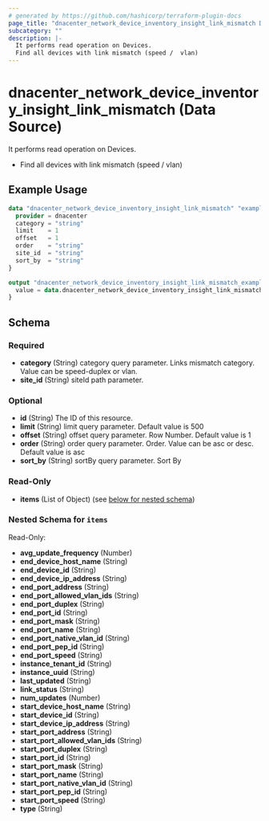 ```yaml
---
# generated by https://github.com/hashicorp/terraform-plugin-docs
page_title: "dnacenter_network_device_inventory_insight_link_mismatch Data Source - terraform-provider-dnacenter"
subcategory: ""
description: |-
  It performs read operation on Devices.
  Find all devices with link mismatch (speed /  vlan)
---
```


# dnacenter_network_device_inventory_insight_link_mismatch (Data Source)

It performs read operation on Devices.

- Find all devices with link mismatch (speed /  vlan)

## Example Usage

```terraform
data "dnacenter_network_device_inventory_insight_link_mismatch" "example" {
  provider = dnacenter
  category = "string"
  limit    = 1
  offset   = 1
  order    = "string"
  site_id  = "string"
  sort_by  = "string"
}

output "dnacenter_network_device_inventory_insight_link_mismatch_example" {
  value = data.dnacenter_network_device_inventory_insight_link_mismatch.example.items
}
```

<!-- schema generated by tfplugindocs -->
## Schema

### Required

- **category** (String) category query parameter. Links mismatch category.  Value can be speed-duplex or vlan.
- **site_id** (String) siteId path parameter.

### Optional

- **id** (String) The ID of this resource.
- **limit** (String) limit query parameter. Default value is 500
- **offset** (String) offset query parameter. Row Number.  Default value is 1
- **order** (String) order query parameter. Order.  Value can be asc or desc.  Default value is asc
- **sort_by** (String) sortBy query parameter. Sort By

### Read-Only

- **items** (List of Object) (see [below for nested schema](#nestedatt--items))

<a id="nestedatt--items"></a>
### Nested Schema for `items`

Read-Only:

- **avg_update_frequency** (Number)
- **end_device_host_name** (String)
- **end_device_id** (String)
- **end_device_ip_address** (String)
- **end_port_address** (String)
- **end_port_allowed_vlan_ids** (String)
- **end_port_duplex** (String)
- **end_port_id** (String)
- **end_port_mask** (String)
- **end_port_name** (String)
- **end_port_native_vlan_id** (String)
- **end_port_pep_id** (String)
- **end_port_speed** (String)
- **instance_tenant_id** (String)
- **instance_uuid** (String)
- **last_updated** (String)
- **link_status** (String)
- **num_updates** (Number)
- **start_device_host_name** (String)
- **start_device_id** (String)
- **start_device_ip_address** (String)
- **start_port_address** (String)
- **start_port_allowed_vlan_ids** (String)
- **start_port_duplex** (String)
- **start_port_id** (String)
- **start_port_mask** (String)
- **start_port_name** (String)
- **start_port_native_vlan_id** (String)
- **start_port_pep_id** (String)
- **start_port_speed** (String)
- **type** (String)


